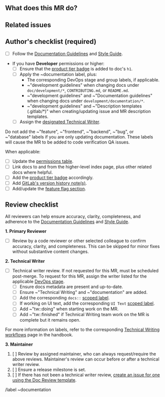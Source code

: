 <!-- Follow the documentation workflow https://docs.gitlab.com/ee/development/documentation/workflow.html -->
<!-- Additional information is located at https://docs.gitlab.com/ee/development/documentation/ -->
<!-- To find the designated Tech Writer for the stage/group, see https://about.gitlab.com/handbook/engineering/ux/technical-writing/#designated-technical-writers -->

<!-- Mention "documentation" or "docs" in the MR title -->
<!-- For changing documentation location use the "Change documentation location" template -->

## What does this MR do?

<!-- Briefly describe what this MR is about. -->

## Related issues

<!-- Link related issues below. Insert the issue link or reference after the word "Closes" if merging this should automatically close it. -->

## Author's checklist (required)

- [ ] Follow the [Documentation Guidelines](https://docs.gitlab.com/ee/development/documentation/) and [Style Guide](https://docs.gitlab.com/ee/development/documentation/styleguide.html).
- If you have **Developer** permissions or higher:
  - [ ] Ensure that the [product tier badge](https://docs.gitlab.com/ee/development/documentation/styleguide.html#product-badges) is added to doc's `h1`.
  - [ ] Apply the ~documentation label, plus:
    - The corresponding DevOps stage and group labels, if applicable.
    - ~"development guidelines" when changing docs under `doc/development/*`, `CONTRIBUTING.md`, or `README.md`.
    - ~"development guidelines" and ~"Documentation guidelines" when changing docs under `development/documentation/*`.
    - ~"development guidelines" and ~"Description templates (.gitlab/\*)" when creating/updating issue and MR description templates.
  - [ ] Assign the [designated Technical Writer](https://about.gitlab.com/handbook/engineering/ux/technical-writing/#assignments).

Do not add the ~"feature", ~"frontend", ~"backend", ~"bug", or ~"database" labels if you are only updating documentation. These labels will cause the MR to be added to code verification QA issues.

When applicable:

- [ ] Update the [permissions table](https://docs.gitlab.com/ee/user/permissions.html).
- [ ] Link docs to and from the higher-level index page, plus other related docs where helpful.
- [ ] Add the [product tier badge](https://docs.gitlab.com/ee/development/documentation/styleguide.html#product-badges) accordingly.
- [ ] Add [GitLab's version history note(s)](https://docs.gitlab.com/ee/development/documentation/styleguide.html#text-for-documentation-requiring-version-text).
- [ ] Add/update the [feature flag section](https://docs.gitlab.com/ee/development/documentation/feature_flags.html).

## Review checklist

All reviewers can help ensure accuracy, clarity, completeness, and adherence to the [Documentation Guidelines](https://docs.gitlab.com/ee/development/documentation/) and [Style Guide](https://docs.gitlab.com/ee/development/documentation/styleguide.html).

**1. Primary Reviewer**

* [ ] Review by a code reviewer or other selected colleague to confirm accuracy, clarity, and completeness. This can be skipped for minor fixes without substantive content changes.

**2. Technical Writer**

- [ ] Technical writer review. If not requested for this MR, must be scheduled post-merge. To request for this MR, assign the writer listed for the applicable [DevOps stage](https://about.gitlab.com/handbook/product/product-categories/#devops-stages).
  - [ ] Ensure docs metadata are present and up-to-date.
  - [ ] Ensure ~"Technical Writing" and ~"documentation" are added.
  - [ ] Add the corresponding `docs::` [scoped label](https://gitlab.com/groups/gitlab-org/-/labels?utf8=%E2%9C%93&subscribed=&search=docs%3A%3A).
  - [ ] If working on UI text, add the corresponding `UI Text` [scoped label](https://gitlab.com/groups/gitlab-org/-/labels?utf8=%E2%9C%93&subscribed=&search=ui+text).
  - [ ] Add ~"tw::doing" when starting work on the MR.
  - [ ] Add ~"tw::finished" if Technical Writing team work on the MR is complete but it remains open.

For more information on labels, refer to the corresponding [Technical Writing workflows](https://about.gitlab.com/handbook/engineering/ux/technical-writing/workflow/#labels) page in
the handbook.

**3. Maintainer**

1. [ ] Review by assigned maintainer, who can always request/require the above reviews. Maintainer's review can occur before or after a technical writer review.
1. [ ] Ensure a release milestone is set.
1. [ ] If there has not been a technical writer review, [create an issue for one using the Doc Review template](https://gitlab.com/gitlab-org/gitlab/issues/new?issuable_template=Doc%20Review).

/label ~documentation
